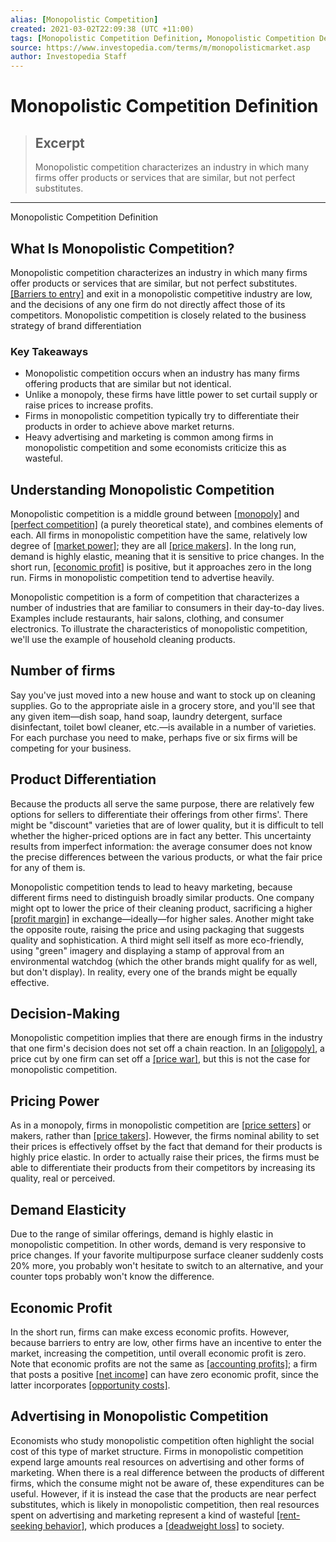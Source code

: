 ```yaml
---
alias: [Monopolistic Competition]
created: 2021-03-02T22:09:38 (UTC +11:00)
tags: [Monopolistic Competition Definition, Monopolistic Competition Definition]
source: https://www.investopedia.com/terms/m/monopolisticmarket.asp
author: Investopedia Staff
---
```


# Monopolistic Competition Definition

> ## Excerpt
> Monopolistic competition characterizes an industry in which many firms offer products or services that are similar, but not perfect substitutes.

---

Monopolistic Competition Definition
## What Is Monopolistic Competition?

Monopolistic competition characterizes an industry in which many firms offer products or services that are similar, but not perfect substitutes. [[Barriers to entry]](https://www.investopedia.com/terms/b/barrierstoentry.asp) and exit in a monopolistic competitive industry are low, and the decisions of any one firm do not directly affect those of its competitors. Monopolistic competition is closely related to the business strategy of brand differentiation

### Key Takeaways

-   Monopolistic competition occurs when an industry has many firms offering products that are similar but not identical.
-   Unlike a monopoly, these firms have little power to set curtail supply or raise prices to increase profits.
-   Firms in monopolistic competition typically try to differentiate their products in order to achieve above market returns.
-   Heavy advertising and marketing is common among firms in monopolistic competition and some economists criticize this as wasteful.

## Understanding Monopolistic Competition

Monopolistic competition is a middle ground between [[monopoly]](https://www.investopedia.com/terms/m/monopoly.asp) and [[perfect competition]](https://www.investopedia.com/terms/p/perfectcompetition.asp) (a purely theoretical state), and combines elements of each. All firms in monopolistic competition have the same, relatively low degree of [[market power]](https://www.investopedia.com/terms/m/market-power.asp); they are all [[price makers]](https://www.investopedia.com/terms/p/pricemaker.asp). In the long run, demand is highly elastic, meaning that it is sensitive to price changes. In the short run, [[economic profit]](https://www.investopedia.com/terms/e/economicprofit.asp) is positive, but it approaches zero in the long run. Firms in monopolistic competition tend to advertise heavily.

Monopolistic competition is a form of competition that characterizes a number of industries that are familiar to consumers in their day-to-day lives. Examples include restaurants, hair salons, clothing, and consumer electronics. To illustrate the characteristics of monopolistic competition, we'll use the example of household cleaning products.

## Number of firms

Say you've just moved into a new house and want to stock up on cleaning supplies. Go to the appropriate aisle in a grocery store, and you'll see that any given item—dish soap, hand soap, laundry detergent, surface disinfectant, toilet bowl cleaner, etc.—is available in a number of varieties. For each purchase you need to make, perhaps five or six firms will be competing for your business.

## Product Differentiation

Because the products all serve the same purpose, there are relatively few options for sellers to differentiate their offerings from other firms'. There might be "discount" varieties that are of lower quality, but it is difficult to tell whether the higher-priced options are in fact any better. This uncertainty results from imperfect information: the average consumer does not know the precise differences between the various products, or what the fair price for any of them is.

Monopolistic competition tends to lead to heavy marketing, because different firms need to distinguish broadly similar products. One company might opt to lower the price of their cleaning product, sacrificing a higher [[profit margin]](https://www.investopedia.com/terms/p/profitmargin.asp) in exchange—ideally—for higher sales. Another might take the opposite route, raising the price and using packaging that suggests quality and sophistication. A third might sell itself as more eco-friendly, using "green" imagery and displaying a stamp of approval from an environmental watchdog (which the other brands might qualify for as well, but don't display). In reality, every one of the brands might be equally effective.

## Decision-Making

Monopolistic competition implies that there are enough firms in the industry that one firm's decision does not set off a chain reaction. In an [[oligopoly]](https://www.investopedia.com/terms/o/oligopoly.asp), a price cut by one firm can set off a [[price war]](https://www.investopedia.com/terms/p/price-war.asp), but this is not the case for monopolistic competition.

## Pricing Power

As in a monopoly, firms in monopolistic competition are [[price setters]](https://www.investopedia.com/terms/p/pricingpower.asp) or makers, rather than [[price takers]](https://www.investopedia.com/terms/p/pricetaker.asp). However, the firms nominal ability to set their prices is effectively offset by the fact that demand for their products is highly price elastic. In order to actually raise their prices, the firms must be able to differentiate their products from their competitors by increasing its quality, real or perceived. 

## Demand Elasticity

Due to the range of similar offerings, demand is highly elastic in monopolistic competition. In other words, demand is very responsive to price changes. If your favorite multipurpose surface cleaner suddenly costs 20% more, you probably won't hesitate to switch to an alternative, and your counter tops probably won't know the difference.

## Economic Profit

In the short run, firms can make excess economic profits. However, because barriers to entry are low, other firms have an incentive to enter the market, increasing the competition, until overall economic profit is zero. Note that economic profits are not the same as [[accounting profits]](https://www.investopedia.com/terms/a/accountingprofit.asp); a firm that posts a positive [[net income]](https://www.investopedia.com/terms/n/netincome.asp) can have zero economic profit, since the latter incorporates [[opportunity costs]](https://www.investopedia.com/terms/o/opportunitycost.asp).

## Advertising in Monopolistic Competition

Economists who study monopolistic competition often highlight the social cost of this type of market structure. Firms in monopolistic competition expend large amounts real resources on advertising and other forms of marketing. When there is a real difference between the products of different firms, which the consume might not be aware of, these expenditures can be useful. However, if it is instead the case that the products are near perfect substitutes, which is likely in monopolistic competition, then real resources spent on advertising and marketing represent a kind of wasteful [[rent-seeking behavior]](https://www.investopedia.com/terms/r/rentseeking.asp), which produces a [[deadweight loss]](https://www.investopedia.com/terms/d/deadweightloss.asp) to society.
